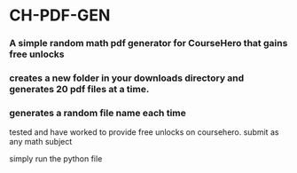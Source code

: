 # CH-PDF-GEN
### A simple random math pdf generator for CourseHero that gains free unlocks

### creates a new folder in your downloads directory and generates 20 pdf files at a time.
### generates a random file name each time

tested and have worked to provide free unlocks on coursehero.
submit as any math subject

simply run the python file
